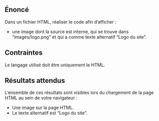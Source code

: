 ## Énoncé

Dans un fichier HTML, réaliser le code afin d’afficher :

- une image dont la source est interne, qui se trouve dans “images/logo.png” et qui a comme texte alternatif “Logo du site”.

## Contraintes

Le langage utilisé doit être uniquement le HTML.

## Résultats attendus

L’ensemble de ces résultats sont visibles lors du chargement de la page HTML au sein de votre navigateur :

- Une image sur la page HTML.
- Le texte alternatif est “Logo du site”.